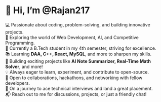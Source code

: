 # 👋 Hi, I’m @Rajan217  
💻 Passionate about coding, problem-solving, and building innovative projects.  
🚀 Exploring the world of Web Development, AI, and Competitive Programming.  
🎯 Currently a B.Tech student in my 4th semester, striving for excellence.  
📚 Learning **DAA, C++, React, MySQL**, and more to sharpen my skills.  
🔨 Building exciting projects like **AI Note Summarizer, Real-Time Math Solver**, and more!  
💡 Always eager to learn, experiment, and contribute to open-source.  
🤝 Open to collaborations, hackathons, and networking with fellow developers.  
🌱 On a journey to ace technical interviews and land a great placement.  
📬 Reach out to me for discussions, projects, or just a friendly chat!  



<!---
Rajan217/Rajan217 is a ✨ special ✨ repository because its `README.md` (this file) appears on your GitHub profile.
You can click the Preview link to take a look at your changes.
--->
